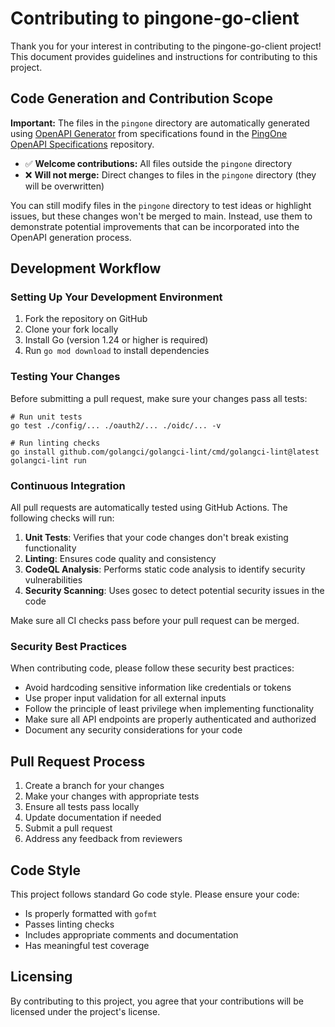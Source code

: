 # Contributing to pingone-go-client

Thank you for your interest in contributing to the pingone-go-client project! This document provides guidelines and instructions for contributing to this project.

## Code Generation and Contribution Scope

**Important:** The files in the `pingone` directory are automatically generated using [OpenAPI Generator](https://openapi-generator.tech/) from specifications found in the [PingOne OpenAPI Specifications](https://github.com/pingidentity/pingone-openapi-specifications) repository.

* ✅ **Welcome contributions:** All files outside the `pingone` directory
* ❌ **Will not merge:** Direct changes to files in the `pingone` directory (they will be overwritten)

You can still modify files in the `pingone` directory to test ideas or highlight issues, but these changes won't be merged to main. Instead, use them to demonstrate potential improvements that can be incorporated into the OpenAPI generation process.

## Development Workflow

### Setting Up Your Development Environment

1. Fork the repository on GitHub
2. Clone your fork locally
3. Install Go (version 1.24 or higher is required)
4. Run `go mod download` to install dependencies

### Testing Your Changes

Before submitting a pull request, make sure your changes pass all tests:

```shell
# Run unit tests
go test ./config/... ./oauth2/... ./oidc/... -v

# Run linting checks
go install github.com/golangci/golangci-lint/cmd/golangci-lint@latest
golangci-lint run
```

### Continuous Integration

All pull requests are automatically tested using GitHub Actions. The following checks will run:

1. **Unit Tests**: Verifies that your code changes don't break existing functionality
2. **Linting**: Ensures code quality and consistency
3. **CodeQL Analysis**: Performs static code analysis to identify security vulnerabilities
4. **Security Scanning**: Uses gosec to detect potential security issues in the code

Make sure all CI checks pass before your pull request can be merged.

### Security Best Practices

When contributing code, please follow these security best practices:

- Avoid hardcoding sensitive information like credentials or tokens
- Use proper input validation for all external inputs
- Follow the principle of least privilege when implementing functionality
- Make sure all API endpoints are properly authenticated and authorized
- Document any security considerations for your code

## Pull Request Process

1. Create a branch for your changes
2. Make your changes with appropriate tests
3. Ensure all tests pass locally
4. Update documentation if needed
5. Submit a pull request
6. Address any feedback from reviewers

## Code Style

This project follows standard Go code style. Please ensure your code:

- Is properly formatted with `gofmt`
- Passes linting checks
- Includes appropriate comments and documentation
- Has meaningful test coverage

## Licensing

By contributing to this project, you agree that your contributions will be licensed under the project's license.
